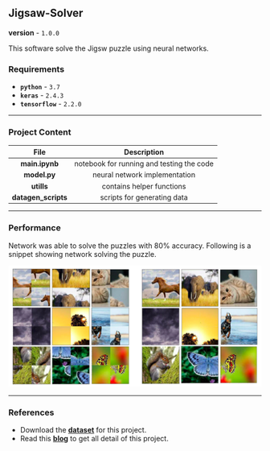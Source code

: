 ## Jigsaw-Solver
**version** - `1.0.0`

This software solve the Jigsw puzzle using neural networks.

### Requirements

- **`python`** - `3.7`
- **`keras`** -  `2.4.3`
- **`tensorflow`** -  `2.2.0`

---

### Project Content

| File      | Description |
| :-----------: | :-----------: |
| **main.ipynb** | notebook for running and testing the code |
| **model.py**   | neural network implementation |
| **utills**      | contains helper functions |
| **datagen_scripts** | scripts for generating data |

---
### Performance

Network was able to solve the puzzles with 80% accuracy. Following is a snippet showing network solving the puzzle.

<img src=result/result.png width="800">

---

### References

- Download the [**dataset**](https://www.kaggle.com/shivajbd/jigsawpuzzle) for this project.
- Read this [**blog**](https://medium.com/@shivajbd/solving-jigsaw-using-neural-nets-cc543a5f025c) to get all detail of this project.
